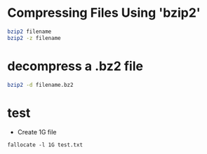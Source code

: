 # Compressing Files Using 'bzip2'
```bash
bzip2 filename
bzip2 -z filename
```
# decompress a .bz2 file
```bash
bzip2 -d filename.bz2
```
# test
- Create 1G file
```
fallocate -l 1G test.txt
```

